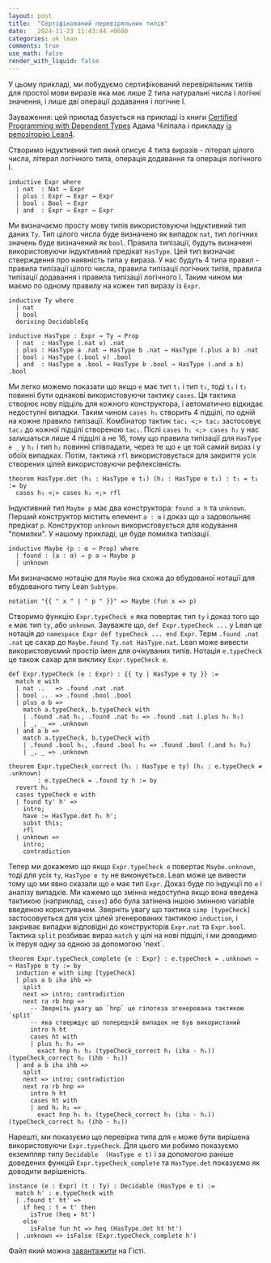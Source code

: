 ```yaml
---
layout: post
title:  "Сертіфікований перевіряльник типів"
date:   2024-11-23 11:43:44 +0600
categories: uk lean
comments: true
use_math: false
render_with_liquid: false
---
```


У цьому прикладі, ми побудуємо сертифікований перевіряльник типів для простої мови виразів яка має лише 2 типа натуральні числа і логічні значення, і лише дві операції додавання і логічне І.

Зауваження: цей приклад базується на прикладі із книги
[Certified Programming with Dependent Types](http://adam.chlipala.net/cpdt/) Адама Чіліпала
і прикладу [із репозіторію Lean4](https://github.com/leanprover/lean4/blob/ba3f2b3ecf8967410f3498e2835b883601f03967/doc/examples/tc.lean).

<!--more-->

Створимо індуктивний тип який описує 4 типа виразів - літерал цілого числа, літерал логічного типа, операція додавання та операція логічного І.

```lean
inductive Expr where
  | nat  : Nat → Expr
  | plus : Expr → Expr → Expr
  | bool : Bool → Expr
  | and  : Expr → Expr → Expr
```

Ми визначаємо просту мову типів використовуючи індуктивний тип даних `Ty`. Тип цілого числа буде визначено як випадок `nat`, тип логічних значень буде визначений  як `bool`. Правила типізації, будуть визначені використовуючи індуктивний предікат `HasType`. Цей тип визначає стверждення про наявність типа у вираза. У нас будуть 4 типа правил - правила типізації цілого числа, правила типізації логічних типів, правила типізації додавання і правила типізації логічного І. Таким чином ми маємо по одному правилу на кожен тип виразу із `Expr`.

```lean
inductive Ty where
  | nat
  | bool
  deriving DecidableEq

inductive HasType : Expr → Ty → Prop
  | nat  : HasType (.nat v) .nat
  | plus : HasType a .nat → HasType b .nat → HasType (.plus a b) .nat
  | bool : HasType (.bool v) .bool
  | and  : HasType a .bool → HasType b .bool → HasType (.and a b) .bool
```

Ми легко можемо показати що якщо `e` має тип `t₁` і тип `t₂`, тоді `t₁` і `t₂` повинні бути однакові
використовуючи тактику `cases`. Ця тактика створює нову підціль для кожного конструктора,
і автоматично відкидає недоступні випадки. Таким чином `cases h₁` створить 4 підцілі, по 
одній на кожне правило типізації. Комбінатор тактик `tac₁ <;> tac₂` застосовує `tac₂` до кожної підцілі створеною `tac₁`. 
Післі `cases h₁ <;> cases h₂` у нас залишаться лише 4 підцілі а не 16, тому що правила типізації для `HasType e _` у `h₁` і тип `h₂` повинні співпадати, через те що `e` це той самий вираз і у обоїх випадках.  Потім, тактика `rfl` використовується для закриття усіх створених цілей використовуючи рефлексівність.

```lean
theorem HasType.det (h₁ : HasType e t₁) (h₂ : HasType e t₂) : t₁ = t₂ := by
  cases h₁ <;> cases h₂ <;> rfl
```

Індуктивний тип `Maybe p` має два конструктора: `found a h` та `unknown`. Перший конструктор містить елемент `a : α` і доказ що `a` задовольняє предікат `p`. Конструктор `unknown` використовується для кодування "помилки". У нашому прикладі, це буде помилка типізації.

```lean
inductive Maybe (p : α → Prop) where
  | found : (a : α) → p a → Maybe p
  | unknown
```

Ми визначаємо нотацію для `Maybe` яка схожа до вбудованої нотації для вбудованого типу Lean `Subtype`.


```lean
notation "{{ " x " | " p " }}" => Maybe (fun x => p)
```


Створимо функцію `Expr.typeCheck e` яка повертає тип `ty` і доказ того що `e` має тип `ty`, або `unknown`. Зауважте що, `def Expr.typeCheck ...` у Lean це нотація до `namespace Expr def typeCheck ... end Expr`. Терм `.found .nat .nat` це сахар до `Maybe.found Ty.nat HasType.nat`. Lean може вивести використовуємий простір імен для очікуваних типів. Нотація `e.typeCheck` це також сахар для виклику `Expr.typeCheck e`. 

```lean
def Expr.typeCheck (e : Expr) : {{ ty | HasType e ty }} :=
  match e with
  | nat ..   => .found .nat .nat
  | bool ..  => .found .bool .bool
  | plus a b =>
    match a.typeCheck, b.typeCheck with
    | .found .nat h₁, .found .nat h₂ => .found .nat (.plus h₁ h₂)
    | _, _ => .unknown
  | and a b =>
    match a.typeCheck, b.typeCheck with
    | .found .bool h₁, .found .bool h₂ => .found .bool (.and h₁ h₂)
    | _, _ => .unknown

theorem Expr.typeCheck_correct (h₁ : HasType e ty) (h₂ : e.typeCheck ≠ .unknown)
        : e.typeCheck = .found ty h := by
  revert h₂
  cases typeCheck e with
  | found ty' h' =>
    intro;
    have := HasType.det h₁ h';
    subst this;
    rfl
  | unknown =>
    intro;
    contradiction
```

Тепер ми докажемо що якщо `Expr.typeCheck e` повертає `Maybe.unknown`, тоді для усіх `ty`, `HasType e ty`
не виконується. Lean може це вивести тому що ми явно сказали що `e` має тип `Expr`. Доказ буде по індукції по `e` і аналізу випадків. Ми кажемо що змінна недоступна якщо вона введена тактикою (наприклад, `cases`) або була затінена іншою змінною variable введеною користувачем. Зверніть увагу що тактика `simp [typeCheck]` застосовується для усіх цілей згенерованих тактикою `induction`, і закриває випадки відповідні до конструкторів `Expr.nat` та `Expr.bool`. Тактика `split` розбиває вираз `match` у цілі на нові підцілі, і ми доводимо їх ітеруя одну за одною за допомогою 'next`.

```lean
theorem Expr.typeCheck_complete {e : Expr} : e.typeCheck = .unknown → ¬ HasType e ty := by
  induction e with simp [typeCheck]
  | plus a b iha ihb =>
    split
    next => intro; contradiction
    next ra rb hnp =>
      -- Зверніть увагу що `hnp` це гіпотеза згенерована тактикою `split`
      -- яка стверждує що попередній випадок не був використаний
      intro h ht
      cases ht with
      | plus h₁ h₂ =>
        exact hnp h₁ h₂ (typeCheck_correct h₁ (iha · h₁)) (typeCheck_correct h₂ (ihb · h₂))
  | and a b iha ihb =>
    split
    next => intro; contradiction
    next ra rb hnp =>
      intro h ht
      cases ht with
      | and h₁ h₂ =>
        exact hnp h₁ h₂ (typeCheck_correct h₁ (iha · h₁)) (typeCheck_correct h₂ (ihb · h₂))
```

Нарешті, ми показуємо що перевірка типа для `e` може бути вирішена використовуючи `Expr.typeCheck`. Для цього ми робимо показуємо екземпляр типу `Decidable  (HasType e t)` і за допомогою раніше доведених функцій `Expr.typeCheck_complete` та `HasType.det` показуємо як доводити вирішеність.

```lean
instance (e : Expr) (t : Ty) : Decidable (HasType e t) :=
  match h' : e.typeCheck with
  | .found t' ht' =>
    if heq : t = t' then
      isTrue (heq ▸ ht')
    else
      isFalse fun ht => heq (HasType.det ht ht')
  | .unknown => isFalse (Expr.typeCheck_complete h')
```

Файл який можна [завантажити](https://gist.github.com/kant2002/533826024893563fbc4d44944a8ac3d2) на Гісті.
